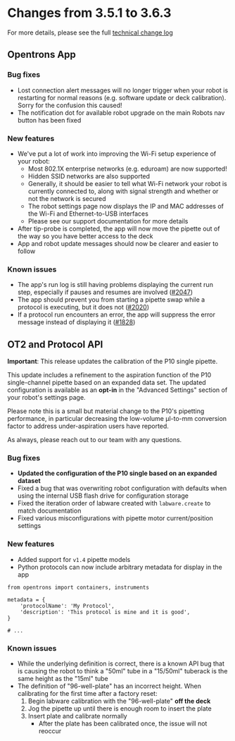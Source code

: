 # Changes from 3.5.1 to 3.6.3

For more details, please see the full [technical change log][changelog]

[changelog]: https://github.com/Opentrons/opentrons/blob/edge/CHANGELOG.md

<!-- start:@opentrons/app -->
## Opentrons App

### Bug fixes

- Lost connection alert messages will no longer trigger when your robot is restarting for normal reasons (e.g. software update or deck calibration). Sorry for the confusion this caused!
- The notification dot for available robot upgrade on the main Robots nav button has been fixed

### New features

- We've put a lot of work into improving the Wi-Fi setup experience of your robot:
    - Most 802.1X enterprise networks (e.g. eduroam) are now supported!
    - Hidden SSID networks are also supported
    - Generally, it should be easier to tell what Wi-Fi network your robot is currently connected to, along with signal strength and whether or not the network is secured
    - The robot settings page now displays the IP and MAC addresses of the Wi-Fi and Ethernet-to-USB interfaces
    - Please see our support documentation for more details
- After tip-probe is completed, the app will now move the pipette out of the way so you have better access to the deck
- App and robot update messages should now be clearer and easier to follow

### Known issues

- The app's run log is still having problems displaying the current run step, especially if pauses and resumes are involved ([#2047][2047])
- The app should prevent you from starting a pipette swap while a protocol is
executing, but it does not ([#2020][2020])
- If a protocol run encounters an error, the app will suppress the error message instead of displaying it ([#1828][1828])

[2047]: https://github.com/Opentrons/opentrons/issues/2047
[2020]: https://github.com/Opentrons/opentrons/issues/2020
[1828]: https://github.com/Opentrons/opentrons/issues/1828

<!-- end:@opentrons/app -->

<!-- start:@opentrons/api -->
## OT2 and Protocol API

**Important**: This release updates the calibration of the P10 single pipette.

This update includes a refinement to the aspiration function of the P10 single-channel pipette based on an expanded data set. The updated configuration is available as an **opt-in** in the "Advanced Settings" section of your robot's settings page.

Please note this is a small but material change to the P10's pipetting performance, in particular decreasing the low-volume µl-to-mm conversion factor to address under-aspiration users have reported.

As always, please reach out to our team with any questions.

### Bug fixes

- **Updated the configuration of the P10 single based on an expanded dataset**
- Fixed a bug that was overwriting robot configuration with defaults when using the internal USB flash drive for configuration storage
- Fixed the iteration order of labware created with `labware.create` to match documentation
- Fixed various misconfigurations with pipette motor current/position settings

### New features

- Added support for `v1.4` pipette models
- Python protocols can now include arbitrary metadata for display in the app

```
from opentrons import containers, instruments

metadata = {
    'protocolName': 'My Protocol',
    'description': 'This protocol is mine and it is good',
}

# ...
```

### Known issues

- While the underlying definition is correct, there is a known API bug that is causing the robot to think a "50ml" tube in a "15/50ml" tuberack is the same height as the "15ml" tube
- The definition of "96-well-plate" has an incorrect height. When calibrating for the first time after a factory reset:
    1. Begin labware calibration with the "96-well-plate" **off the deck**
    2. Jog the pipette up until there is enough room to insert the plate
    3. Insert plate and calibrate normally
        - After the plate has been calibrated once, the issue will not reoccur


<!-- end:@opentrons/api -->
